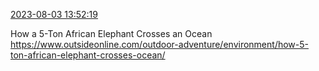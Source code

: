 [2023-08-03 13:52:19](https://mstdn.social/@hill_wanderer/110826012012792533)

How a 5-Ton African Elephant Crosses an Ocean <a href="https://www.outsideonline.com/outdoor-adventure/environment/how-5-ton-african-elephant-crosses-ocean/" target="_blank" rel="nofollow noopener noreferrer" translate="no">https://www.outsideonline.com/outdoor-adventure/environment/how-5-ton-african-elephant-crosses-ocean/</a>